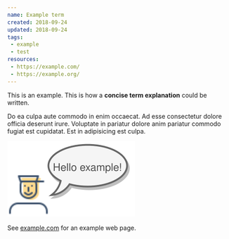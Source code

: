 ```yaml
---
name: Example term
created: 2018-09-24
updated: 2018-09-24
tags: 
 - example
 - test
resources:
 - https://example.com/
 - https://example.org/
---
```


This is an example. This is how a **concise term explanation** could be written.

Do ea culpa aute commodo in enim occaecat. Ad esse consectetur dolore officia deserunt irure. Voluptate in pariatur dolore anim pariatur commodo fugiat est cupidatat. Est in adipisicing est culpa.

[
![man saying Hello Example](./example-term.svg)
](https://www.draw.io/?lightbox=1&highlight=0000ff&edit=_blank&layers=1&nav=1&title=example.xml#RrVhdc6pIE%2F4te5HbUwiYNZcKxJBiMEbU6M1bCARBkJRggPn1%2B%2FQwqEl2T71btSZWMz0zPd1PfwztnWbkzfTkf%2BxZEUbZnaqEzZ1m3qnqQB0OQIjTdpw%2FH%2FSOEZ%2BSUC66MhYJjyRTkdxzEkbll4VVUWRV8vGVGRTHYxRUX3j%2B6VTUX5e9F9nXUz%2F8OPrBWAR%2B9pO7TsJq33GHI%2B3Kf4qSeC9P1gdyYucHh%2FhUnI%2FyuDtVexefbjr3e1HSznLvh0V9w9KsO804FUXVPeWNEWUEbY9at%2B%2FxH2Yvap%2BiY%2FX%2FbFC7DZ9%2Bdo56jYVeVdtDARU%2F6DHJBWaTz%2BhUJUDK8XdR9lKUSZUUR8zviqoq8psF4yyJaaIqPsD1y4%2FOUe9JE%2BH0iZRnhn7l32njbqg%2Blp%2FxnTppcmhpvDy56rad6Lt1cw64kvhPr0pgFp%2BOFmphO9RYO%2FwM8uCTpeOaGQ88zIPEftpXu%2BmQz4770l8PTy%2BL5yJ8eq1nyegTuzTnGHAnf2i37aiZeYeho3Xr7GSibt%2Beub9%2BOL8s7MZJrcSeZgfsZ5u3LAuyUYM1Oubq4CnGOYcHO53UkWHHoZodwmmM8VwXc9N95q%2FDIjSVxDX33Zo8y0Ll%2BTMCjxnj2jbnuvgmk2yXPya76bLa5I%2Bpr4btTludt1i3y1eabY5jrFdm4mvH0XRQzo5uvVm7GXSrg3zFobe6XdjA7Tlx9Y1XjoDaB0nYqA%2FlTnt%2BZ9723U713Nb2%2B1l9GG355fn55Wmyh%2FbxNs%2FKHfbYynb6aln668KOSYbnWaqTjrlr1KBWPVuyxk302vWCErRlPCiZtzkzM24dEzQNGsf8vqcWexif056Gmdm9bSncbfWhm24k7xDbxjiec6Y56aGZib22xhZ1t85k1%2FN4cJ55G1Wc542Hnin2qG4iz3srYs8Dz1zZzAtTx7Ogn43144otoId3KJmhazNzU4FCh7gkPmRKHazubCEvbtwW%2BkMH2AhbrbPLbR020rcNcd6Gj0vX0FVGOhq64przEvoPHXPPZwuFOykbQsbQ8fZr5j3TWXRm5S5I5qvJeAz9LKxfQnYMPZkO%2FFrYM3BMYccNXjHhcNF10yq1QxmwqAV1F1%2FHs36ciHHjWqyTw5dCjssPEs94IPA05wNxvrllEme94x%2FUKJm4na%2BZ0mNPOthTRjjWsEHS%2BbfxQVK7ox68KeRYvJPNhiJmzA3FUukeuhhjntTRXMoYs6WOwfBHjL0ViXON65GjBjcZ8XXU5wcyTdlNs%2FN2NeJsNUpekk0aTa0%2FDa85Xp7nh1EwfVR8Y5L766Z03p4HyNYHO1%2Bp2%2FXwczudI%2BPd0n8bV8FxVW49Jdm%2BbZHVD4ctMvaSV5zprjVXKYtlXrWkN2trxMdcY%2BtaYON6AqPG9VZlh9myx66PTewbwyfsjLghHGg8BA4khyNmGibyiZWsRSzyxy7eELuIN901v8t9TonOCGNDb11PUm4TVVxvTnQAHwoKfq%2BHghwh%2FRvwddcj381Ffsy8MfyKefg3TEPIr7H2QLk8oLieLSg3rNoxM44YqlzSI4V8PM%2FeNpWrsrrL2aXieGPEGez0bIw3LY2BEfiu7ZqPqdDJg61G3Yg5c458QdwtEJfGhF94HvGUxjcUxMumYSrWp8sGPOi2bGdrdpsvhCPRliVirMNOooor8s0auHmfbx1l%2BcV%2FZec%2FymvK54NGvpqZAeU1zl7i5qpRKxli%2BRn1ifV4Qp855Xzb%2BdSmnIVPYw1nfPepqAeYb9kUegv5qIfeHFhRbgYV6o8WtIrueKzjeag32i22AfQCtilhTNgeGhq7KXJVRc2jeubFfU2GboEiYsugmkU1w5a%2BtuFrRjrzFXQWNYIzyKHcfi3FWZx0eoWthIfd7AwF8lCHDEVZACXhD03UbMKIL2D%2FnG%2FgN9IR86YtahTGOj27JqxIhH8ptoD%2FctD5Z65QrYYuJXtjX%2BMBccVysn0OniXyx%2FVwZ3kxarWi%2B6atbHg%2FN6b6Db2WOjDGeK%2BKvYSPt%2BSCdnKRW3UTcFHnUPdxNyHGwkRpRV20GGFG9RY%2BQ%2F6ZFsUu72zqbBV4pcib9DexTDlBfvbk%2Bd9iGn5uLjp5ZPtGmXM6x%2B6xaUXckH4p5rvz7oWOBp1P95qbXuSLe7LHk2Q%2F8qt9dTcWeSLx9h49yJB7ye%2FifpS2jSF79RvbWI%2BdsAWyuLDhwqsboecja2YLqQPVqE4u5UELX7VsLeS0XR0j3Za4e8kGC7bTOGi7O5DRHYg8gz4UxynFPt2x9kDUUcop4OWSTJXR%2BwLyjmqg0na5S7E7bkReoaY54n2AKfIerAV2lP88Fvrg%2FYaohjPkePs7nGU80%2F1Xd3VG0KXuivjGHSLGgQb%2F0j5d2N7qOnKss0XcCXRPokaCSr2g86aTRXGfYp7yMqU6jZin2kM1II2HO6N7X3B7CqxmqO8ziRXiF3Fr0xlUozTCCzi37MA62vvoEg94mxbxYDdRYn9e79j68%2FIeyr8%2BB9r2%2BBJTA0L%2Fk4x6jcmltzKKrDhh5lgcqSMpq1NxiHomWi5FfDDznmTZDV%2B2YtokPvlhghbpm6D34srCct2kP%2FBlk4S%2BJmr%2BsdEaXNo3dMVRkUfVqcWSfsNQdnyyIVYVOa6v7aU%2B6lj7285S8nzZ0MYXydeuDg%2Bysfv7Jk%2F70eQ9YUEBVtT4%2BUcW%2FfGj6av3SRUtPvyAxjV6fKCwr9CUaeaAEJc9Yd7E1P%2F%2F2vllEvwqcML%2F0Phlxbn69067F5%2B%2FcdqQ%2Fn7jnU5S36arcqX8TWGg9prctKoBnBadftPL5kkYEhQTX%2FawP3b0ze1lZQmwkmPsUbNrKlfGRLbF5v2V9yr9e7PMid4vnP43gcF%2FFHoPg1%2FDL8E3uNd%2FBN%2BgD8jb6LtX%2FnX0YXj9%2BULM3fxEpFl%2FAQ%3D%3D)

See [example.com](https://example.com) for an example web page.
